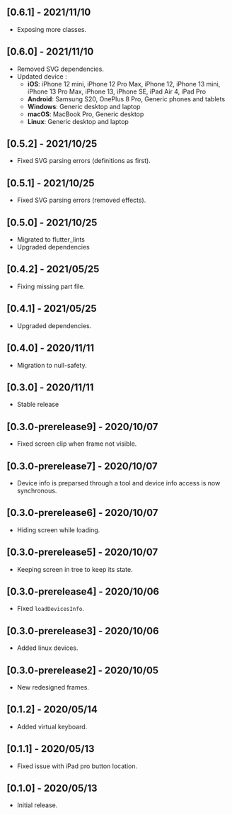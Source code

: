 ## [0.6.1] - 2021/11/10

* Exposing more classes.

## [0.6.0] - 2021/11/10

* Removed SVG dependencies.
* Updated device : 
    * **iOS**: iPhone 12 mini, iPhone 12 Pro Max, iPhone 12, iPhone 13 mini, iPhone 13 Pro Max, iPhone 13, iPhone SE, iPad Air 4, iPad Pro
    * **Android**: Samsung S20, OnePlus 8 Pro, Generic phones and tablets
    * **Windows**: Generic desktop and laptop
    * **macOS**: MacBook Pro, Generic desktop
    * **Linux**: Generic desktop and laptop

## [0.5.2] - 2021/10/25

* Fixed SVG parsing errors (definitions as first).

## [0.5.1] - 2021/10/25

* Fixed SVG parsing errors (removed effects).

## [0.5.0] - 2021/10/25

* Migrated to flutter_lints
* Upgraded dependencies

## [0.4.2] - 2021/05/25

* Fixing missing part file.

## [0.4.1] - 2021/05/25

* Upgraded dependencies.

## [0.4.0] - 2020/11/11

* Migration to null-safety.

## [0.3.0] - 2020/11/11

* Stable release

## [0.3.0-prerelease9] - 2020/10/07

* Fixed screen clip when frame not visible.

## [0.3.0-prerelease7] - 2020/10/07

* Device info is preparsed through a tool and device info access is now synchronous.

## [0.3.0-prerelease6] - 2020/10/07

* Hiding screen while loading.

## [0.3.0-prerelease5] - 2020/10/07

* Keeping screen in tree to keep its state.

## [0.3.0-prerelease4] - 2020/10/06

* Fixed `loadDevicesInfo`.

## [0.3.0-prerelease3] - 2020/10/06

* Added linux devices.

## [0.3.0-prerelease2] - 2020/10/05

* New redesigned frames.

## [0.1.2] - 2020/05/14

* Added virtual keyboard.

## [0.1.1] - 2020/05/13

* Fixed issue with iPad pro button location.

## [0.1.0] - 2020/05/13

* Initial release.
